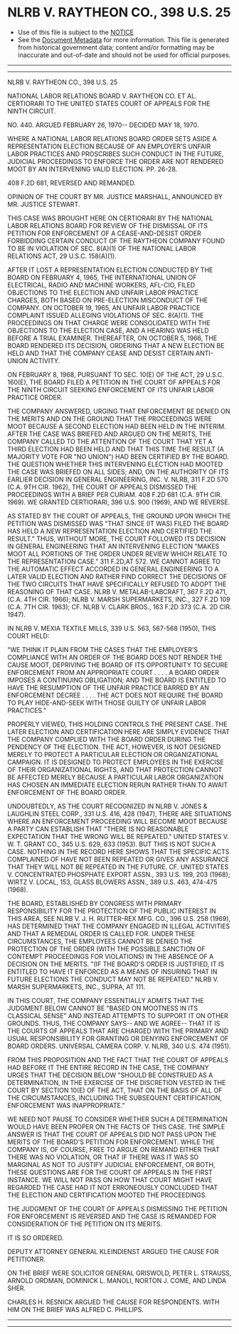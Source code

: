 ---
---

# NLRB V. RAYTHEON CO., 398 U.S. 25

* Use of this file is subject to the [NOTICE](https://github.com/publicdocs/notice/blob/master/NOTICE)
* See the [Document Metadata](../../../) for more information.
  This file is generated from historical government data; content and/or formatting may be inaccurate and out-of-date and should not be used for official purposes.

----------
----------

NLRB V. RAYTHEON CO., 398 U.S. 25

NATIONAL LABOR RELATIONS BOARD V. RAYTHEON CO. ET AL. CERTIORARI TO THE UNITED STATES COURT OF APPEALS FOR THE NINTH CIRCUIT.

NO. 440.  ARGUED FEBRUARY 26, 1970-- DECIDED MAY 18, 1970.

WHERE A NATIONAL LABOR RELATIONS BOARD ORDER SETS ASIDE A REPRESENTATION ELECTION BECAUSE OF AN EMPLOYER'S UNFAIR LABOR PRACTICES AND PROSCRIBES SUCH CONDUCT IN THE FUTURE, JUDICIAL PROCEEDINGS TO ENFORCE THE ORDER ARE NOT RENDERED MOOT BY AN INTERVENING VALID ELECTION.  PP. 26-28.

408 F.2D 681, REVERSED AND REMANDED.

OPINION OF THE COURT BY MR. JUSTICE MARSHALL, ANNOUNCED BY MR. JUSTICE STEWART.

THIS CASE WAS BROUGHT HERE ON CERTIORARI BY THE NATIONAL LABOR RELATIONS BOARD FOR REVIEW OF THE DISMISSAL OF ITS PETITION FOR ENFORCEMENT OF A CEASE-AND-DESIST ORDER FORBIDDING CERTAIN CONDUCT OF THE RAYTHEON COMPANY FOUND TO BE IN VIOLATION OF SEC. 8(A)(1) OF THE NATIONAL LABOR RELATIONS ACT, 29 U.S.C. 158(A)(1).

AFTER IT LOST A REPRESENTATION ELECTION CONDUCTED BY THE BOARD ON FEBRUARY 4, 1965, THE INTERNATIONAL UNION OF ELECTRICAL, RADIO AND MACHINE WORKERS, AFL-CIO, FILED OBJECTIONS TO THE ELECTION AND UNFAIR LABOR PRACTICE CHARGES, BOTH BASED ON PRE-ELECTION MISCONDUCT OF THE COMPANY.  ON OCTOBER 19, 1965, AN UNFAIR LABOR PRACTICE COMPLAINT ISSUED ALLEGING VIOLATIONS OF SEC. 8(A)(1).  THE PROCEEDINGS ON THAT CHARGE WERE CONSOLIDATED WITH THE OBJECTIONS TO THE ELECTION CASE, AND A HEARING WAS HELD BEFORE A TRIAL EXAMINER.  THEREAFTER, ON OCTOBER 5, 1966, THE BOARD RENDERED ITS DECISION, ORDERING THAT A NEW ELECTION BE HELD AND THAT THE COMPANY CEASE AND DESIST CERTAIN ANTI-UNION ACTIVITY.

ON FEBRUARY 8, 1968, PURSUANT TO SEC. 10(E) OF THE ACT, 29 U.S.C. 160(E), THE BOARD FILED A PETITION IN THE COURT OF APPEALS FOR THE NINTH CIRCUIT SEEKING ENFORCEMENT OF ITS UNFAIR LABOR PRACTICE ORDER.

THE COMPANY ANSWERED, URGING THAT ENFORCEMENT BE DENIED ON THE MERITS AND ON THE GROUND THAT THE PROCEEDINGS WERE MOOT BECAUSE A SECOND ELECTION HAD BEEN HELD IN THE INTERIM.  AFTER THE CASE WAS BRIEFED AND ARGUED ON THE MERITS, THE COMPANY CALLED TO THE ATTENTION OF THE COURT THAT YET A THIRD ELECTION HAD BEEN HELD AND THAT THIS TIME THE RESULT (A MAJORITY VOTE FOR "NO UNION") HAD BEEN CERTIFIED BY THE BOARD.  THE QUESTION WHETHER THIS INTERVENING ELECTION HAD MOOTED THE CASE WAS BRIEFED ON ALL SIDES; AND, ON THE AUTHORITY OF ITS EARLIER DECISION IN GENERAL ENGINEERING, INC. V. NLRB, 311 F.2D 570 (C.A. 9TH CIR. 1962), THE COURT OF APPEALS DISMISSED THE PROCEEDINGS WITH A BRIEF PER CURIAM.  408 F.2D 681 (C.A. 9TH CIR. 1969).  WE GRANTED CERTIORARI, 396 U.S. 900 (1969), AND WE REVERSE.

AS STATED BY THE COURT OF APPEALS, THE GROUND UPON WHICH THE PETITION WAS DISMISSED WAS "THAT SINCE (IT WAS) FILED THE BOARD HAS HELD A NEW REPRESENTATION ELECTION AND CERTIFIED THE RESULT."  THUS, WITHOUT MORE, THE COURT FOLLOWED ITS DECISION IN GENERAL ENGINEERING THAT AN INTERVENING ELECTION "MAKES MOOT ALL PORTIONS OF THE ORDER UNDER REVIEW WHICH RELATE TO THE REPRESENTATION CASE."  311 F.2D,AT 572.  WE CANNOT AGREE TO THE AUTOMATIC EFFECT ACCORDED IN GENERAL ENGINEERING TO A LATER VALID ELECTION AND RATHER FIND CORRECT THE DECISIONS OF THE TWO CIRCUITS THAT HAVE SPECIFICALLY REFUSED TO ADOPT THE REASONING OF THAT CASE.  NLRB V. METALAB-LABCRAFT, 367 F.2D 471, (C.A. 4TH CIR. 1966); NLRB V. MARSH SUPERMARKETS, INC., 327 F.2D 109 (C.A. 7TH CIR. 1963); CF. NLRB V. CLARK BROS., 163 F.2D 373 (C.A. 2D CIR. 1947).

IN NLRB V. MEXIA TEXTILE MILLS, 339 U.S. 563, 567-568 (1950), THIS COURT HELD:

"WE THINK IT PLAIN FROM THE CASES THAT THE EMPLOYER'S COMPLIANCE WITH AN ORDER OF THE BOARD DOES NOT RENDER THE CAUSE MOOT, DEPRIVING THE BOARD OF ITS OPPORTUNITY TO SECURE ENFORCEMENT FROM AN APPROPRIATE COURT . . . . A BOARD ORDER IMPOSES A CONTINUING OBLIGATION; AND THE BOARD IS ENTITLED TO HAVE THE RESUMPTION OF THE UNFAIR PRACTICE BARRED BY AN ENFORCEMENT DECREE . . . . THE ACT DOES NOT REQUIRE THE BOARD TO PLAY HIDE-AND-SEEK WITH THOSE GUILTY OF UNFAIR LABOR PRACTICES."

PROPERLY VIEWED, THIS HOLDING CONTROLS THE PRESENT CASE.  THE LATER ELECTION AND CERTIFICATION HERE ARE SIMPLY EVIDENCE THAT THE COMPANY COMPLIED WITH THE BOARD ORDER DURING THE PENDENCY OF THE ELECTION.  THE ACT, HOWEVER, IS NOT DESIGNED MERELY TO PROTECT A PARTICULAR ELECTION OR ORGANIZATIONAL CAMPAIGN.  IT IS DESIGNED TO PROTECT EMPLOYEES IN THE EXERCISE OF THEIR ORGANIZATIONAL RIGHTS, AND THAT PROTECTION CANNOT BE AFFECTED MERELY BECAUSE A PARTICULAR LABOR ORGANIZATION HAS CHOSEN AN IMMEDIATE ELECTION RERUN RATHER THAN TO AWAIT ENFORCEMENT OF THE BOARD ORDER.

UNDOUBTEDLY, AS THE COURT RECOGNIZED IN NLRB V. JONES & LAUGHLIN STEEL CORP., 331 U.S. 416, 428 (1947), THERE ARE SITUATIONS WHERE AN ENFORCEMENT PROCEEDING WILL BECOME MOOT BECAUSE A PARTY CAN ESTABLISH THAT "THERE IS NO REASONABLE EXPECTATION THAT THE WRONG WILL BE REPEATED."  UNITED STATES V. W. T. GRANT CO., 345 U.S. 629, 633 (1953).  BUT THIS IS NOT SUCH A CASE.  NOTHING IN THE RECORD HERE SHOWS THAT THE SPECIFIC ACTS COMPLAINED OF HAVE NOT BEEN REPEATED OR GIVES ANY ASSURANCE THAT THEY WILL NOT BE REPEATED IN THE FUTURE.  CF. UNITED STATES V. CONCENTRATED PHOSPHATE EXPORT ASSN., 393 U.S. 199, 203 (1968); WIRTZ V. LOCAL, 153, GLASS BLOWERS ASSN., 389 U.S. 463, 474-475 (1968).

THE BOARD, ESTABLISHED BY CONGRESS WITH PRIMARY RESPONSIBILITY FOR THE PROTECTION OF THE PUBLIC INTEREST IN THIS AREA, SEE NLRB V. J. H. RUTTER-REX MFG. CO., 396 U.S. 258 (1969), HAS DETERMINED THAT THE COMPANY ENGAGED IN ILLEGAL ACTIVITIES AND THAT A REMEDIAL ORDER IS CALLED FOR.  UNDER THESE CIRCUMSTANCES, THE EMPLOYEES CANNOT BE DENIED THE PROTECTION OF THE ORDER (WITH THE POSSIBLE SANCTION OF CONTEMPT PROCEEDINGS FOR VIOLATIONS) IN THE ABSENCE OF A DECISION ON THE MERITS.  "(IF THE BOARD'S ORDER IS JUSTIFIED, IT IS ENTITLED TO HAVE IT ENFORCED AS A MEANS OF INSURING THAT IN FUTURE ELECTIONS THE CONDUCT MAY NOT BE REPEATED."  NLRB V. MARSH SUPERMARKETS, INC., SUPRA, AT 111.

IN THIS COURT, THE COMPANY ESSENTIALLY ADMITS THAT THE JUDGMENT BELOW CANNOT BE "BASED ON MOOTNESS IN ITS CLASSICAL SENSE" AND INSTEAD ATTEMPTS TO SUPPORT IT ON OTHER GROUNDS.  THUS, THE COMPANY SAYS-- AND WE AGREE-- THAT IT IS THE COURTS OF APPEALS THAT ARE CHARGED WITH THE PRIMARY AND USUAL RESPONSIBILITY FOR GRANTING OR DENYING ENFORCEMENT OF BOARD ORDERS.  UNIVERSAL CAMERA CORP. V. NLRB, 340 U.S. 474 (1951).

FROM THIS PROPOSITION AND THE FACT THAT THE COURT OF APPEALS HAD BEFORE IT THE ENTIRE RECORD IN THE CASE, THE COMPANY URGES THAT THE DECISION BELOW "SHOULD BE CONSTRUED AS A DETERMINATION, IN THE EXERCISE OF THE DISCRETION VESTED IN THE COURT BY SECTION 10(E) OF THE ACT, THAT ON THE BASIS OF ALL OF THE CIRCUMSTANCES, INCLUDING THE SUBSEQUENT CERTIFICATION, ENFORCEMENT WAS INAPPROPRIATE."

WE NEED NOT PAUSE TO CONSIDER WHETHER SUCH A DETERMINATION WOULD HAVE BEEN PROPER ON THE FACTS OF THIS CASE.  THE SIMPLE ANSWER IS THAT THE COURT OF APPEALS DID NOT PASS UPON THE MERITS OF THE BOARD'S PETITION FOR ENFORCEMENT.  WHILE THE COMPANY IS, OF COURSE, FREE TO ARGUE ON REMAND EITHER THAT THERE WAS NO VIOLATION, OR THAT IF THERE WAS IT WAS SO MARGINAL AS NOT TO JUSTIFY JUDICIAL ENFORCEMENT, OR BOTH, THESE QUESTIONS ARE FOR THE COURT OF APPEALS IN THE FIRST INSTANCE.  WE WILL NOT PASS ON HOW THAT COURT MIGHT HAVE REGARDED THE CASE HAD IT NOT ERRONEOUSLY CONCLUDED THAT THE ELECTION AND CERTIFICATION MOOTED THE PROCEEDINGS.

THE JUDGMENT OF THE COURT OF APPEALS DISMISSING THE PETITION FOR ENFORCEMENT IS REVERSED AND THE CASE IS REMANDED FOR CONSIDERATION OF THE PETITION ON ITS MERITS.

IT IS SO ORDERED.

DEPUTY ATTORNEY GENERAL KLEINDIENST ARGUED THE CAUSE FOR PETITIONER.

ON THE BRIEF WERE SOLICITOR GENERAL GRISWOLD, PETER L. STRAUSS, ARNOLD ORDMAN, DOMINICK L. MANOLI, NORTON J. COME, AND LINDA SHER.

CHARLES H. RESNICK ARGUED THE CAUSE FOR RESPONDENTS.  WITH HIM ON THE BRIEF WAS ALFRED C. PHILLIPS.


----------
----------

